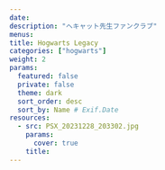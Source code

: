```yaml
---
date: 
description: "ヘキャット先生ファンクラブ"
menus: 
title: Hogwarts Legacy
categories: ["hogwarts"]
weight: 2
params:
  featured: false
  private: false
  theme: dark
  sort_order: desc
  sort_by: Name # Exif.Date
resources:
  - src: PSX_20231228_203302.jpg
    params:
      cover: true
    title: 
---
```

